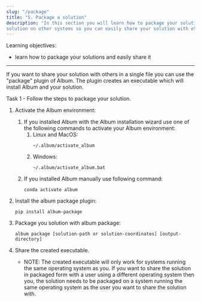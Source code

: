 ```yaml
---
slug: "/package"
title: "5. Package a solution"
description: "In this section you will learn how to package your solution into an executable, which installs your
solution on other systems so you can easily share your solution with others."
---
```


<div class="learning-objectives">
Learning objectives:
<ul>
<li>learn how to package your solutions and easily share it</li>
</ul>
</div>

---

If you want to share your solution with others in a single file you can use the "package" plugin of Album.
The plugin creates an executable which will install Album and your solution.

<div class="task">
<div class="task-title">Task 1 - Follow the steps to package your solution.</div>


1. Activate the Album environment:

    1. If you installed Album with the Album installation wizard use one of the following commands to activate your
       Album environment:
        1. Linux and MacOS:
           ```
           ~/.album/activate_album
           ```
        2. Windows:
           ```
           ~/.album/activate_album.bat
           ```
    2. If you installed Album manually use following command:
       ```
       conda activate album
       ```

2. Install the album package plugin:
   ```
   pip install album-package
   ```

3. Package you solution with album package:
    ```
   album package [solution-path or solution-coordinates] [output-directory]
   ```

4. Share the created executable.
    - NOTE: The created executable will only work for systems running the same operating system as you. If you want to
      share the solution in packaged form with a user using a different operating system then you, the solution needs to
      be packaged on a system running the same operating system as the user you want to share the solution with.
</div>